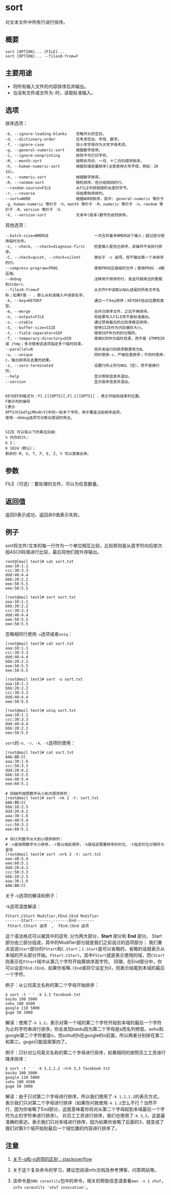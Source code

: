 # sort

对文本文件中所有行进行排序。

## 概要

```
sort [OPTION]... [FILE]...
sort [OPTION]... --files0-from=F
```

## 主要用途

- 将所有输入文件的内容排序后并输出。
- 当没有文件或文件为`-`时，读取标准输入。

## 选项

排序选项：
```
-b, --ignore-leading-blanks    忽略开头的空白。
-d, --dictionary-order         仅考虑空白、字母、数字。
-f, --ignore-case              将小写字母作为大写字母考虑。
-g, --general-numeric-sort     根据数字排序。
-i, --ignore-nonprinting       排除不可打印字符。
-M, --month-sort               按照非月份、一月、十二月的顺序排序。
-h, --human-numeric-sort       根据存储容量排序(注意使用大写字母，例如：2K 1G)。
-n, --numeric-sort             根据数字排序。
-R, --random-sort              随机排序，但分组相同的行。
--random-source=FILE           从FILE中获取随机长度的字节。
-r, --reverse                  将结果倒序排列。
--sort=WORD                    根据WORD排序，其中: general-numeric 等价于 -g，human-numeric 等价于 -h，month 等价于 -M，numeric 等价于 -n，random 等价于 -R，version 等价于 -V。
-V, --version-sort             文本中(版本)数字的自然排序。
```

其他选项：
```
--batch-size=NMERGE                    一次合并最多NMERGE个输入；超过部分使用临时文件。
-c, --check, --check=diagnose-first    检查输入是否已排序，该操作不会执行排序。
-C, --check=quiet, --check=silent      类似于 -c 选项，但不输出第一个未排序的行。
--compress-program=PROG                使用PROG压缩临时文件；使用PROG -d解压缩。
--debug                                注释用于排序的行，发送可疑用法的警报到stderr。
--files0-from=F                        从文件F中读取以NUL结尾的所有文件名称；如果F是 - ，那么从标准输入中读取名字。
-k, --key=KEYDEF                       通过一个key排序；KEYDEF给出位置和类型。
-m, --merge                            合并已排序文件，之后不再排序。
-o, --output=FILE                      将结果写入FILE而不是标准输出。
-s, --stable                           通过禁用最后的比较来稳定排序。
-S, --buffer-size=SIZE                 使用SIZE作为内存缓存大小。
-t, --field-separator=SEP              使用SEP作为列的分隔符。
-T, --temporary-directory=DIR          使用DIR作为临时目录，而不是 $TMPDIR 或 /tmp；多次使用该选项指定多个临时目录。
--parallel=N                           将并发运行的排序数更改为N。
-u, --unique                           同时使用-c，严格检查排序；不同时使用-c，输出排序后去重的结果。
-z, --zero-terminated                  设置行终止符为NUL（空），而不是换行符。
--help                                 显示帮助信息并退出。
--version                              显示版本信息并退出。


KEYDEF的格式为：F[.C][OPTS][,F[.C][OPTS]] ，表示开始到结束的位置。
F表示列的编号
C表示
OPTS为[bdfgiMhnRrV]中的一到多个字符，用于覆盖当前排序选项。
使用--debug选项可诊断出错误的用法。


SIZE 可以有以下的乘法后缀:
% 内存的1%；
b 1；
K 1024（默认）；
剩余的 M, G, T, P, E, Z, Y 可以类推出来。
```

## 参数

FILE（可选）：要处理的文件，可以为任意数量。

## 返回值

返回0表示成功，返回非0值表示失败。

## 例子

sort将文件/文本的每一行作为一个单位相互比较，比较原则是从首字符向后依次按ASCII码值进行比较，最后将他们按升序输出。

```
root@[mail text]# cat sort.txt
aaa:10:1.1
ccc:30:3.3
ddd:40:4.4
bbb:20:2.2
eee:50:5.5
eee:50:5.5

[root@mail text]# sort sort.txt
aaa:10:1.1
bbb:20:2.2
ccc:30:3.3
ddd:40:4.4
eee:50:5.5
eee:50:5.5
```

忽略相同行使用`-u`选项或者`uniq`：

```
[root@mail text]# cat sort.txt
aaa:10:1.1
ccc:30:3.3
ddd:40:4.4
bbb:20:2.2
eee:50:5.5
eee:50:5.5

[root@mail text]# sort -u sort.txt
aaa:10:1.1
bbb:20:2.2
ccc:30:3.3
ddd:40:4.4
eee:50:5.5

[root@mail text]# uniq sort.txt
aaa:10:1.1
ccc:30:3.3
ddd:40:4.4
bbb:20:2.2
eee:50:5.5
```

`sort`的`-n、-r、-k、-t`选项的使用：

```
[root@mail text]# cat sort.txt
AAA:BB:CC
aaa:30:1.6
ccc:50:3.3
ddd:20:4.2
bbb:10:2.5
eee:40:5.4
eee:60:5.1

# 将BB列按照数字从小到大顺序排列：
[root@mail text]# sort -nk 2 -t: sort.txt
AAA:BB:CC
bbb:10:2.5
ddd:20:4.2
aaa:30:1.6
eee:40:5.4
ccc:50:3.3
eee:60:5.1

# 将CC列数字从大到小顺序排列：
# -n是按照数字大小排序，-r是以相反顺序，-k是指定需要排序的栏位，-t指定栏位分隔符为冒号
[root@mail text]# sort -nrk 3 -t: sort.txt
eee:40:5.4
eee:60:5.1
ddd:20:4.2
ccc:50:3.3
bbb:10:2.5
aaa:30:1.6
AAA:BB:CC
```

关于`-k`选项的解读和例子：

-k选项深度解读：

```
FStart.CStart Modifier,FEnd.CEnd Modifier
-------Start--------,-------End--------
 FStart.CStart 选项  ,  FEnd.CEnd 选项
```

这个语法格式可以被其中的逗号`,`分为两大部分，**Start** 部分和 **End** 部分。
Start部分由三部分组成，其中的Modifier部分就是我们之前说过的选项部分；
我们重点说说`Start`部分的`FStart`和`C.Start`；`C.Start`是可以省略的，省略的话就表示从本域的开头部分开始。`FStart.CStart`，其中`FStart`就是表示使用的域，而`CStart`则表示在`FStart`域中从第几个字符开始算排序首字符。
同理，在End部分中，你可以设定`FEnd.CEnd`，如果你省略`.CEnd`或将它设定为0，则表示结尾到本域的最后一个字符。


例子：从公司英文名称的第二个字母开始排序：

```
$ sort -t ' ' -k 1.2 facebook.txt
baidu 100 5000
sohu 100 4500
google 110 5000
guge 50 3000
```

解读：使用了`-k 1.2`，表示对第一个域的第二个字符开始到本域的最后一个字符为止的字符串进行排序。你会发现baidu因为第二个字母是a而名列榜首。sohu和google第二个字符都是o，但sohu的h在google的o前面，所以两者分别排在第二和第三。guge只能屈居第四了。


例子：只针对公司英文名称的第二个字母进行排序，如果相同的按照员工工资进行降序排序：

```
$ sort -t ' ' -k 1.2,1.2 -nrk 3,3 facebook.txt
baidu 100 5000
google 110 5000
sohu 100 4500
guge 50 3000
```

解读：由于只对第二个字母进行排序，所以我们使用了`-k 1.2,1.2`的表示方式，表示我们只对第二个字母进行排序（如果你问我使用`-k 1.2`怎么不行？当然不行，因为你省略了End部分，这就意味着你将对从第二个字母起到本域最后一个字符为止的字符串进行排序）。
对员工工资进行排序，我们也使用了`-k 3,3`，这是最准确的表述，表示我们只对本域进行排序，因为如果你省略了后面的3，就变成了我们对第3个域开始到最后一个域位置的内容进行排序了。


## 注意

1. [关于-g和-n选项的区别：stackoverflow](https://stackoverflow.com/questions/1255782/whats-the-difference-between-general-numeric-sort-and-numeric-sort-options)

2. 关于这个复杂命令的学习，建议您阅读info文档及参考博客、问答网站等。

3. 该命令是`GNU coreutils`包中的命令，相关的帮助信息请查看`man -s 1 shuf`，`info coreutils 'shuf invocation'`。


